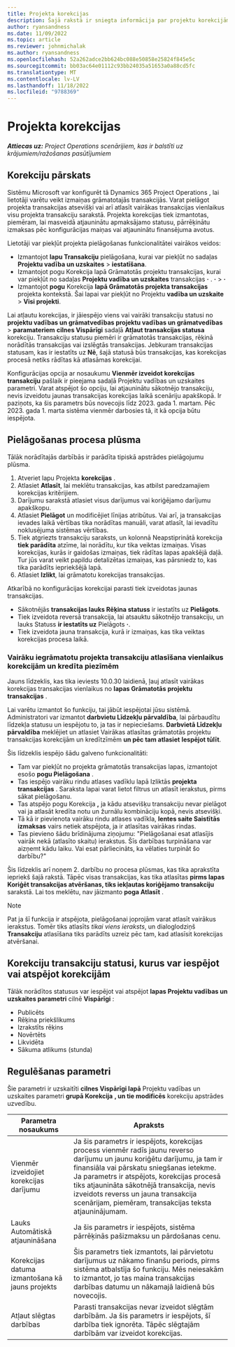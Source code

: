 ```yaml
---
title: Projekta korekcijas
description: Šajā rakstā ir sniegta informācija par projektu korekcijām.
author: ryansandness
ms.date: 11/09/2022
ms.topic: article
ms.reviewer: johnmichalak
ms.author: ryansandness
ms.openlocfilehash: 52a262adce2bb624bc088e50858e25824f845e5c
ms.sourcegitcommit: bb03ac64e01112c93bb24035a51653a0a88cd5fc
ms.translationtype: MT
ms.contentlocale: lv-LV
ms.lasthandoff: 11/18/2022
ms.locfileid: "9788369"
---
```

# <a name="project-adjustments"></a>Projekta korekcijas

_**Attiecas uz:** Project Operations scenārijiem, kas ir balstīti uz krājumiem/ražošanas pasūtījumiem_

## <a name="adjustments-overview"></a>Korekciju pārskats

Sistēmu Microsoft var konfigurēt tā Dynamics 365 Project Operations , lai lietotāji varētu veikt izmaiņas grāmatotajās transakcijās. Varat pielāgot projekta transakcijas atsevišķi vai arī atlasīt vairākas transakcijas vienlaikus visu projekta transakciju sarakstā. Projekta korekcijas tiek izmantotas, piemēram, lai masveidā atjauninātu apmaksājamo statusu, pārrēķinātu izmaksas pēc konfigurācijas maiņas vai atjauninātu finansējuma avotus.

Lietotāji var piekļūt projekta pielāgošanas funkcionalitātei vairākos veidos:

- Izmantojot **lapu Transakciju** pielāgošana, kurai var piekļūt no sadaļas **Projektu vadība un uzskaites** \> **iestatīšana**.
- Izmantojot pogu Korekcija lapā Grāmatotās projektu transakcijas, kurai var piekļūt no sadaļas **Projektu vadība un uzskaites** transakcijas **·** . **·** \> **·**
- Izmantojot **pogu** Korekcija **lapā Grāmatotās projekta transakcijas** projekta kontekstā. Šai lapai var piekļūt no Projektu **vadība un uzskaite** \> **Visi projekti**.

Lai atļautu korekcijas, ir jāiespējo viens vai vairāki transakciju statusi no **projektu vadības un grāmatvedības projektu vadības un grāmatvedības** \> **paramateriem**  **cilnes Vispārīgi** sadaļā **Atļaut transakcijas statusa** korekciju. Transakciju statusu piemēri ir grāmatotās transakcijas, rēķinā norādītās transakcijas vai izslēgtās transakcijas. Jebkuram transakcijas statusam, kas ir iestatīts uz **Nē**, šajā statusā būs transakcijas, kas korekcijas procesā netiks rādītas kā atlasāmas korekcijai.

Konfigurācijas opcija ar nosaukumu **Vienmēr izveidot korekcijas transakciju** pašlaik ir pieejama sadaļā Projektu vadības un uzskaites parametri. Varat atspējot šo opciju, lai atjauninātu sākotnējo transakciju, nevis izveidotu jaunas transakcijas korekcijas laikā scenāriju apakškopā. Ir paziņots, ka šis parametrs būs novecojis līdz 2023. gada 1. martam. Pēc 2023. gada 1. marta sistēma vienmēr darbosies tā, it kā opcija būtu iespējota.

## <a name="adjustments-process-flow"></a>Pielāgošanas procesa plūsma

Tālāk norādītajās darbībās ir parādīta tipiskā apstrādes pielāgojumu plūsma.

1. Atveriet lapu Projekta **korekcijas** .
2. Atlasiet **Atlasīt**, lai meklētu transakcijas, kas atbilst paredzamajiem korekcijas kritērijiem.
3. Darījumu sarakstā atlasiet visus darījumus vai koriģējamo darījumu apakškopu.
4. Atlasiet **Pielāgot** un modificējiet līnijas atribūtus. Vai arī, ja transakcijas ievades laikā vērtības tika norādītas manuāli, varat atlasīt, lai ievadītu noklusējuma sistēmas vērtības.
5. Tiek atgriezts transakciju saraksts, un kolonnā Neapstiprinātā korekcija **tiek parādīta** atzīme, lai norādītu, kur tika veiktas izmaiņas. Visas korekcijas, kurās ir gaidošas izmaiņas, tiek rādītas lapas apakšējā daļā. Tur jūs varat veikt papildu detalizētas izmaiņas, kas pārsniedz to, kas tika parādīts iepriekšējā lapā.
6. Atlasiet **Izlikt**, lai grāmatotu korekcijas transakcijas.

Atkarībā no konfigurācijas korekcijai parasti tiek izveidotas jaunas transakcijas.

- Sākotnējās **transakcijas lauks Rēķina statuss** ir iestatīts uz **Pielāgots**.
- Tiek izveidota reversā transakcija, lai atsauktu sākotnējo transakciju, un lauks Statuss **ir iestatīts uz** Pielāgots **·**.
- Tiek izveidota jauna transakcija, kurā ir izmaiņas, kas tika veiktas korekcijas procesa laikā.

### <a name="selecting-multiple-posted-project-transactions-at-a-time-for-adjustments-and-credit-notes"></a>Vairāku iegrāmatotu projekta transakciju atlasīšana vienlaikus korekcijām un kredīta piezīmēm

Jauns līdzeklis, kas tika ieviests 10.0.30 laidienā, ļauj atlasīt vairākas korekcijas transakcijas vienlaikus no **lapas Grāmatotās projektu transakcijas** .

Lai varētu izmantot šo funkciju, tai jābūt iespējotai jūsu sistēmā. Administratori var izmantot **darbvietu Līdzekļu pārvaldība**, lai pārbaudītu līdzekļa statusu un iespējotu to, ja tas ir nepieciešams.  **Darbvietā Līdzekļu pārvaldība** meklējiet un atlasiet Vairākas atlasītas grāmatotās projektu transakcijas korekcijām un kredītzīmēm **un pēc tam atlasiet** **Iespējot tūlīt**.

Šis līdzeklis iespējo šādu galveno funkcionalitāti:

- Tam var piekļūt no projekta grāmatotās transakcijas lapas, izmantojot esošo **pogu Pielāgošana** .
- Tas iespējo vairāku rindu atlases vadīklu lapā Izliktās **projekta transakcijas** . Saraksta lapai varat lietot filtrus un atlasīt ierakstus, pirms sākat pielāgošanu.
- Tas atspējo pogu Korekcija **,** ja kādu atsevišķu transakciju nevar pielāgot vai ja atlasāt kredīta notu un žurnālu kombināciju kopā, nevis atsevišķi.
- Tā kā ir pievienota vairāku rindu atlases vadīkla, **lentes saite Saistītās izmaksas** vairs netiek atspējota, ja ir atlasītas vairākas rindas.
- Tas pievieno šādu brīdinājuma ziņojumu: "Pielāgošanai esat atlasījis vairāk nekā (atlasīto skaitu) ierakstus. Šīs darbības turpināšana var aizņemt kādu laiku. Vai esat pārliecināts, ka vēlaties turpināt šo darbību?"

Šis līdzeklis arī noņem 2. darbību no procesa plūsmas, kas tika aprakstīta iepriekš šajā rakstā. Tāpēc visas transakcijas, kas tika atlasītas **pirms lapas Koriģēt transakcijas atvēršanas, tiks iekļautas koriģējamo transakciju** sarakstā. Lai tos meklētu, nav jāizmanto **poga Atlasīt** .

> [!NOTE] 
> Pat ja šī funkcija ir atspējota, pielāgošanai joprojām varat atlasīt vairākus ierakstus. Tomēr tiks atlasīts *tikai viens ieraksts*, un dialoglodziņš **Transakciju** atlasīšana tiks parādīts uzreiz pēc tam, kad atlasīsit korekcijas atvēršanai.

## <a name="adjustment-transaction-statuses-that-can-be-enabled-or-disabled-for-adjustments"></a>Korekciju transakciju statusi, kurus var iespējot vai atspējot korekcijām

Tālāk norādītos statusus var iespējot vai atspējot **lapas Projektu vadības un uzskaites parametri** cilnē **Vispārīgi** :

- Publicēts
- Rēķina priekšlikums
- Izrakstīts rēķins
- Novērtēts
- Likvidēta
- Sākuma atlikums (stunda)

## <a name="adjustment-parameters"></a>Regulēšanas parametri

Šie parametri ir uzskaitīti **cilnes Vispārīgi lapā** Projektu vadības un uzskaites parametri **grupā Korekcija**  **, un tie modificēs** korekciju apstrādes uzvedību. 

| Parametra nosaukums | Apraksts |
|----------------|-------------
| Vienmēr izveidojiet korekcijas darījumu | Ja šis parametrs ir iespējots, korekcijas process vienmēr radīs jaunu reverso darījumu un jaunu koriģētu darījumu, ja tam ir finansiāla vai pārskatu sniegšanas ietekme. Ja parametrs ir atspējots, korekcijas procesā tiks atjaunināta sākotnējā transakcija, nevis izveidots reverss un jauna transakcija scenārijam, piemēram, transakcijas teksta atjauninājumam. |
| Lauks Automātiskā atjaunināšana | Ja šis parametrs ir iespējots, sistēma pārrēķinās pašizmaksu un pārdošanas cenu. |
| Korekcijas datuma izmantošana kā jauns projekts | Šis parametrs tiek izmantots, lai pārvietotu darījumus uz nākamo finanšu periods, pirms sistēma atbalstīja šo funkciju. Mēs neiesakām to izmantot, jo tas maina transakcijas darbības datumu un nākamajā laidienā būs novecojis. |
| Atļaut slēgtas darbības | Parasti transakcijas nevar izveidot slēgtām darbībām. Ja šis parametrs ir iespējots, šī darbība tiek ignorēta. Tāpēc slēgtajām darbībām var izveidot korekcijas. |
